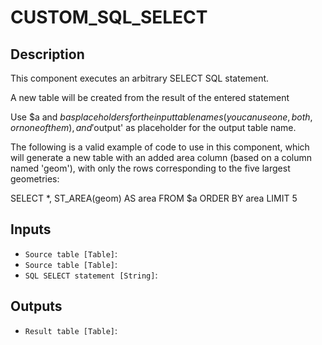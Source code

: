 
# CUSTOM_SQL_SELECT
## Description

 This component executes an arbitrary SELECT SQL statement.

 A new table will be created from the result of the entered statement

 Use $a and $b as placeholders for the input table names (you can use one, both, or none of them),
 and '$output' as placeholder for the output table name.

 The following is a valid example of code to use in this component, which will generate a new table
 with an added area column (based on a column named 'geom'), with only the rows corresponding to
 the five largest geometries:

 SELECT *, ST_AREA(geom) AS area
 FROM $a
 ORDER BY area
 LIMIT 5

 
## Inputs
* `Source table [Table]`: 
* `Source table [Table]`: 
* `SQL SELECT statement [String]`: 

## Outputs
* `Result table [Table]`: 
